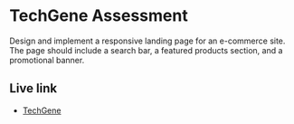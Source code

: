 # TechGene Assessment

Design and implement a responsive landing page for an e-commerce site. The page should include a search bar, a featured products section, and a promotional banner.

## Live link
- [TechGene](https://techgeney.netlify.app)